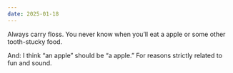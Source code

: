 ```yaml
---
date: 2025-01-18
---
```


Always carry floss. You never know when you’ll eat a apple or some other tooth-stucky food.

And: I think “an apple” should be “a apple.” For reasons strictly related to fun and sound.
